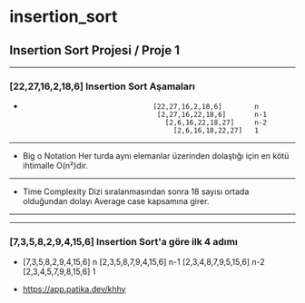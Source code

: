# insertion_sort
## Insertion Sort Projesi / Proje 1
-----------------
### [22,27,16,2,18,6] Insertion Sort Aşamaları   
-                                     [22,27,16,2,18,6]        n 
                                       [2,27,16,22,18,6]       n-1
                                         [2,6,16,22,18,27]     n-2
                                           [2,6,16,18,22,27]   1
-------------------
- Big o Notation 
   Her turda aynı elemanlar üzerinden dolaştığı için en kötü ihtimalle O(n²)dir.
-----------------
- Time Complexity
  Dizi sıralanmasından sonra 18 sayısı ortada olduğundan dolayı Average case kapsamına girer.
-----------------
-----------------
### [7,3,5,8,2,9,4,15,6] Insertion Sort'a göre ilk 4 adımı 

-   [7,3,5,8,2,9,4,15,6]      n 
      [2,3,5,8,7,9,4,15,6]    n-1 
        [2,3,4,8,7,9,5,15,6]  n-2
         [2,3,4,5,7,9,8,15,6] 1

- https://app.patika.dev/khhy
